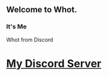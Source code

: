 ## Welcome to Whot.

### It's Me

Whot from Discord

# [My Discord Server](https://discord.gg/qRkbVGE)
